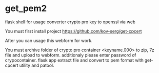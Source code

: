 # get_pem2

flask shell for usage converter crypto pro key to openssl via web

You must first install project https://github.com/kov-serg/get-cpcert

After you can usage this webform for work.

You must archive folder of crypto pro container <keyname.000> to zip, 7z file and upload to webform. additionaly please enter password of crypocontainer.
flask app extract file and convert to pem format with get-cpcert utility and patool.

